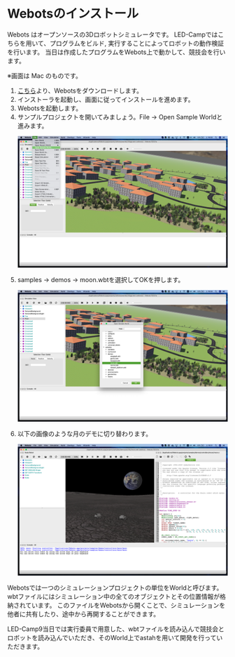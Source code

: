 # Webotsのインストール
Webots はオープンソースの3Dロボットシミュレータです。 LED-Campではこちらを用いて、プログラムをビルド, 実行することによってロボットの動作検証を行います。
当日は作成したプログラムをWebots上で動かして、競技会を行います。

※画面は Mac のものです。

1. [こちら](https://cyberbotics.com/)より、Webotsをダウンロードします。
2. インストーラを起動し、画面に従ってインストールを進めます。
3. Webotsを起動します。
4. サンプルプロジェクトを開いてみましょう。File -> Open Sample Worldと進みます。
    <p><img src="./imgs/sample_world0.png"/></p>
5. samples -> demos -> moon.wbtを選択してOKを押します。
    <p><img src="./imgs/sample_world1.png"/></p>
6. 以下の画像のような月のデモに切り替わります。
    <p><img src="./imgs/sample_world2.png"/></p>


Webotsでは一つのシミュレーションプロジェクトの単位をWorldと呼びます。
wbtファイルにはシミュレーション中の全てのオブジェクトとその位置情報が格納されています。
このファイルをWebotsから開くことで、シミュレーションを他者に共有したり、途中から再開することができます。

LED-Camp9当日では実行委員で用意した、wbtファイルを読み込んで競技会とロボットを読み込んでいただき、そのWorld上でastahを用いて開発を行っていただきます。

